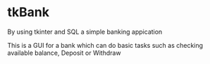 # tkBank
By using tkinter and SQL a simple banking appication

This is a GUI for a bank which can do basic tasks such as checking available balance, Deposit or Withdraw
